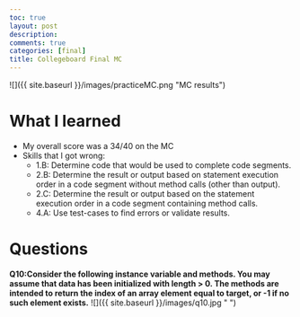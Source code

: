 ```yaml
---
toc: true
layout: post
description: 
comments: true
categories: [final]
title: Collegeboard Final MC
---
```

![]({{ site.baseurl }}/images/practiceMC.png "MC results")

# What I learned
- My overall score was a 34/40 on the MC
- Skills that I got wrong:
  - 1.B: Determine code that would be used to complete code segments.
  - 2.B: Determine the result or output based on statement execution order in a code segment without method calls (other than output).
  - 2.C: Determine the result or output based on the statement execution order in a code segment containing method calls.
  - 4.A: Use test-cases to find errors or validate results.

# Questions
**Q10:Consider the following instance variable and methods. You may assume that data has been initialized with length > 0. The methods are intended to return the index of an array element equal to target, or -1 if no such element exists.**
![]({{ site.baseurl }}/images/q10.jpg " ")